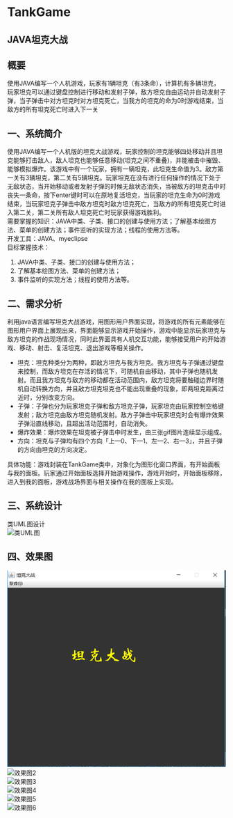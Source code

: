 # TankGame
## JAVA坦克大战
## 概要
使用JAVA编写一个人机游戏，玩家有1辆坦克（有3条命），计算机有多辆坦克，玩家坦克可以通过键盘控制进行移动和发射子弹，敌方坦克自由运动并自动发射子弹，当子弹击中对方坦克时对方坦克死亡，当我方的坦克的命为0时游戏结束，当敌方的所有坦克死亡时进入下一关

## 一、系统简介
使用JAVA编写一个人机版的坦克大战游戏，玩家控制的坦克能够四处移动并且坦克能够打击敌人，敌人坦克也能够任意移动(坦克之间不重叠)，并能被击中摧毁、能够模拟爆炸。该游戏中有一个玩家，拥有一辆坦克，此坦克生命值为3。敌方第一关有3辆坦克，第二关有5辆坦克。玩家坦克在没有进行任何操作的情况下处于无敌状态，当开始移动或者发射子弹的时候无敌状态消失，当被敌方的坦克击中时丧失一条命，按下enter键时可以在原地复活坦克，当玩家的坦克生命为0时游戏结束，当玩家坦克子弹击中敌方坦克时敌方坦克死亡，当敌方的所有坦克死亡时进入第二关，第二关所有敌人坦克死亡时玩家获得游戏胜利。  
需要掌握的知识：JAVA中类、子类、接口的创建与使用方法；了解基本绘图方法、菜单的创建方法；事件监听的实现方法；线程的使用方法等。  
开发工具：JAVA、myeclipse   
目标掌握技术：    
1. JAVA中类、子类、接口的创建与使用方法；  
2. 了解基本绘图方法、菜单的创建方法；
3. 事件监听的实现方法；线程的使用方法等。

## 二、需求分析
利用java语言编写坦克大战游戏，用图形用户界面实现，将游戏的所有元素能够在图形用户界面上展现出来，界面能够显示游戏开始操作，游戏中能显示玩家坦克与敌方坦克的作战现场情况，同时此界面具有人机交互功能，能够接受用户的开始游戏、移动、射击、复活坦克、退出游戏等相关操作。
* 坦克：坦克种类分为两种，即敌方坦克与我方坦克。我方坦克与子弹通过键盘来控制，而敌方坦克在存活的情况下，可随机自由移动，其中子弹也随机发射。而且我方坦克与敌方的移动都在活动范围内，敌方坦克将要触碰边界时随机自动转换方向，并且敌方坦克坦克也不能出现重叠的现象，即两坦克距离过近时，分别改变方向。
* 子弹：子弹也分为玩家坦克子弹和敌方坦克子弹，玩家坦克由玩家控制空格键发射；敌方坦克由敌方坦克随机发射。敌方子弹击中玩家坦克时会有爆炸效果子弹沿直线移动，且超出活动范围时，自动消失。
* 爆炸效果：爆炸效果在坦克被子弹击中时发生，由三张gif图片连续显示组成。
* 方向：坦克与子弹均有四个方向「上—0、下—1、左—2、右—3」，并且子弹的方向由坦克的方向决定。

具体功能：游戏封装在TankGame类中，对象化为图形化窗口界面，有开始面板与我的面板。玩家通过开始面板选择开始游戏操作，游戏开始时，开始面板移除，进入到我的面板，游戏战场界面与相关操作在我的面板上实现。

## 三、系统设计
类UML图设计  
![类UML图](https://github.com/Ylisen/TankGame/tree/master/images/类UML图.PNG)  

## 四、效果图  
![效果图1](images/效果图1.png)  
![效果图2](https://github.com/Ylisen/TankGame/tree/master/images/效果图2.png)  
![效果图3](https://github.com/Ylisen/TankGame/tree/master/images/效果图3.png)  
![效果图4](https://github.com/Ylisen/TankGame/tree/master/images/效果图4.png)  
![效果图5](https://github.com/Ylisen/TankGame/tree/master/images/效果图5.png)  
![效果图6](https://github.com/Ylisen/TankGame/tree/master/images/效果图6.png)  
